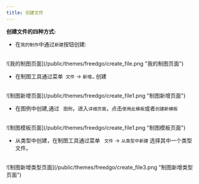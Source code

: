 ```yaml
---
title: 创建文件
---
```

**创建文件的四种方式:**

+ 在`我的制作`中通过`新建`按钮创建:
<br/>
  ![我的制图页面](/public/themes/freedgo/create_file.png "我的制图页面")
  


+ 在制图工具通过菜单` 文件` -> `新增…` 创建
<br/>  
  ![制图新增页面](/public/themes/freedgo/create_file1.png "制图新增页面")
  
<br/>

+ 在图例中创建,通过 ` 图例`，进入`详细页面`，点击`使用此模板`或者`创建新模板`
<br/>  
  ![制图模板页面](/public/themes/freedgo/create_file1.png "制图模板页面")
  
<br/>

+ 从类型中创建，在制图工具通过菜单 ` 文件` -> `从类型中新建` 选择其中一个类型文件。
<br/>  
  ![制图新增类型页面](/public/themes/freedgo/create_file3.png "制图新增类型页面")
  
<br/>
 

